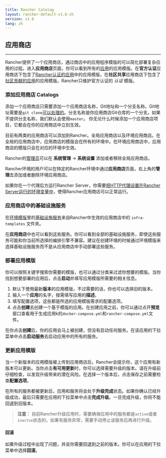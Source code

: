 ```yaml
---
title: Rancher Catalog
layout: rancher-default-v1.6-zh
version: v1.6
lang: zh
---
```


## 应用商店
---

Rancher提供了一个应用商店，通过商店中的应用程序模版的可以简化部署复杂应用的过程。进入**应用商店**页面，你可以看到所有的[应用]({{site.baseurl}}/rancher/{{page.version}}/{{page.lang}}/configuration/settings/#应用商店)的应用模版。在**官方认证**应用商店下包含了[Rancher认证的应用](https://github.com/rancher/rancher-catalog)中的应用模版，在**社区共享**应用商店下包含了[社区贡献的应用](https://github.com/rancher/community-catalog)的应用模版。Rancher只维护官方认证的 _认证_ 模版。

### 添加应用商店 Catalogs

添加一个应用商店只需要添加一个应用商店名称，Git地址和一个分支名称。Git地址需要是`git clone`[可以处理的](https://git-scm.com/docs/git-clone#_git_urls_a_id_urls_a)。分支名称是你应用商店Git仓库的一个分支。如果不提供分支名称，我们默认会使用`master`。 你无论什么时候添加一个应用商店项目，它都会在你的应用商店中立刻生效。

目前有两类的应用商店可以添加到Rancher。全局应用商店以及环境应用商店。在全局的应用商店中，应用商店的模版会在所有的环境中。在环境应用商店中，应用商店的模版只会在对应的环境中生效。

Rancher的[管理员]({{site.baseurl}}/rancher/{{page.version}}/{{page.lang}}/configuration/access-control/#管理员)可以在 **系统管理** -> **系统设置** 添加或者移除全局应用商店。

Rancher环境的用户可以在特定的Rancher环境中通过**应用商店**页面，右上角的**管理**去添加或者删除环境应用商店。

如果你在一个代理后方运行Rancher Server，你需要[把HTTP代理设置在Rancher Server运行的环境变量中]({{site.baseurl}}/rancher/{{page.version}}/{{page.lang}}/installing-rancher/installing-server/#http-proxy)，使得Rancher应用商店可以正常运行。

### 应用商店中的基础设施服务

在[环境模版]({{site.baseurl}}/rancher/{{page.version}}/{{page.lang}}/environments/#什么是环境模版)里的[基础设施服务]({{site.baseurl}}/rancher/{{page.version}}/{{page.lang}}/rancher-services/)来自Rancher中生效的应用商店中的 `infra-templates` 文件夹。

在**应用商店**中也可以看到这些服务。你可以看到全部的基础设施服务，即使这些服务可能和你当前所选择的编排引擎不兼容。建议在创建环境的时候通过环境模版来选择基础设施服务而不是从应用商店中手动部署这些服务。

### 部署应用模版

你可以按照关键字搜索你需要的模版，也可以通过分类来过滤你想要的模版。当你找到想要部署的应用后，点击**启动**并填写应用模版所需要的相关信息。

1. 默认下使用最新**版本**的应用模版，不过需要的话，你也可以选择旧的版本。
2. 输入一个**应用**的名字，按需填写应用的**描述**。
3. 填写配置选项，这些都是所选的应用模版需求的配置选项。
4. 点击**创建**去创建一个基于模版的应用。在创建应用之前，你可以通过点开**预览**窗口查看用于生成应用k的`docker-compose.yml`和`rancher-compose.yml`文件。

在你点击**创建**后，你的应用会马上被创建，但没有启动任何服务。在该应用的下拉菜单中点击**启动服务**去启动应用中的所有的服务。

### 更新应用模版

当一个新版本的应用模版被上传到应用商店后，Rancher会提示你，这个应用有新版本可以更新。当你点击**有可用更新**时，你可以选择需要升级的版本。请在升级前仔细检查，以发现升级带来的潜在风险。在选择一个版本后，点击保存之前需要检查**配置选项**。

在所有的服务都被更新后，应用和服务将会处于**升级完成**状态。如果你确认已经升级成功，最后只需要在应用的下拉菜单中点击**完成升级**。一旦完成升级，你将不能回退到旧版本。

> **注意：** 目前Rancher升级应用时，需要确保应用中的服务都是`active`或者`inactve`状态的，如果有服务异常，需要手动停止该服务后再进行升级。

#### 回滚

如果升级过程中出现了问题，并且你需要回退到之前的版本。你可以在应用的下拉菜单中选择**回滚**。
